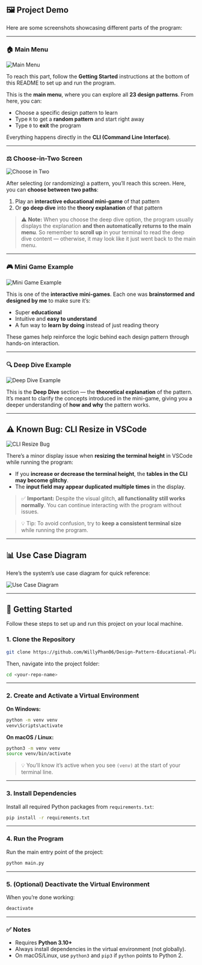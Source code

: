 ## 🖼️ Project Demo

Here are some screenshots showcasing different parts of the program:

---

### 🏠 Main Menu

![Main Menu](diagrams/main_menu.png)

To reach this part, follow the **Getting Started** instructions at the bottom of this README to set up and run the program.

This is the **main menu**, where you can explore all **23 design patterns**.
From here, you can:

* Choose a specific design pattern to learn
* Type `R` to get a **random pattern** and start right away
* Type `0` to **exit** the program

Everything happens directly in the **CLI (Command Line Interface)**.

---

### ⚖️ Choose-in-Two Screen

![Choose in Two](diagrams/choose_in_two.png)

After selecting (or randomizing) a pattern, you’ll reach this screen.
Here, you can **choose between two paths**:

1. Play an **interactive educational mini-game** of that pattern
2. Or **go deep dive** into the **theory explanation** of that pattern

> ⚠️ **Note:** When you choose the deep dive option, the program usually displays the explanation **and then automatically returns to the main menu**.
> So remember to **scroll up** in your terminal to read the deep dive content — otherwise, it may look like it just went back to the main menu.

---

### 🎮 Mini Game Example

![Mini Game Example](diagrams/mini_game_ex.png)

This is one of the **interactive mini-games**.
Each one was **brainstormed and designed by me** to make sure it’s:

* Super **educational**
* Intuitive and **easy to understand**
* A fun way to **learn by doing** instead of just reading theory

These games help reinforce the logic behind each design pattern through hands-on interaction.

---

### 🔍 Deep Dive Example

![Deep Dive Example](diagrams/deep_dive_ex.png)

This is the **Deep Dive** section — the **theoretical explanation** of the pattern.
It’s meant to clarify the concepts introduced in the mini-game, giving you a deeper understanding of **how and why** the pattern works.

---

## ⚠️ Known Bug: CLI Resize in VSCode

![CLI Resize Bug](templates/bug.png)

There’s a minor display issue when **resizing the terminal height** in VSCode while running the program:

* If you **increase or decrease the terminal height**, the **tables in the CLI may become glitchy**.
* The **input field may appear duplicated multiple times** in the display.

> ✅ **Important:** Despite the visual glitch, **all functionality still works normally**. You can continue interacting with the program without issues.

> 💡 Tip: To avoid confusion, try to **keep a consistent terminal size** while running the program.

---

## 📊 Use Case Diagram

Here’s the system’s use case diagram for quick reference:

![Use Case Diagram](diagrams/use_case_diagram.png)

---

## 🚀 Getting Started

Follow these steps to set up and run this project on your local machine.

### 1. Clone the Repository

```bash
git clone https://github.com/WillyPhan06/Design-Pattern-Educational-Playground.git
```

Then, navigate into the project folder:

```bash
cd <your-repo-name>
```

---

### 2. Create and Activate a Virtual Environment

**On Windows:**

```bash
python -m venv venv
venv\Scripts\activate
```

**On macOS / Linux:**

```bash
python3 -m venv venv
source venv/bin/activate
```

> 💡 You’ll know it’s active when you see `(venv)` at the start of your terminal line.

---

### 3. Install Dependencies

Install all required Python packages from `requirements.txt`:

```bash
pip install -r requirements.txt
```

---

### 4. Run the Program

Run the main entry point of the project:

```bash
python main.py
```

---

### 5. (Optional) Deactivate the Virtual Environment

When you’re done working:

```bash
deactivate
```

---

### ✅ Notes

* Requires **Python 3.10+**
* Always install dependencies in the virtual environment (not globally).
* On macOS/Linux, use `python3` and `pip3` if `python` points to Python 2.


